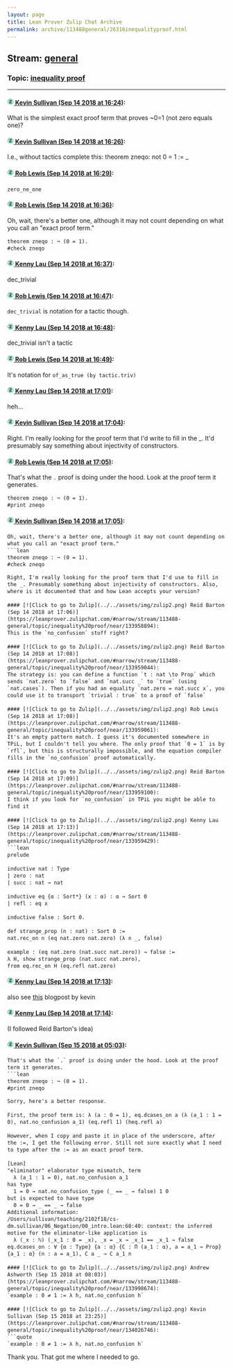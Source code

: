 ```yaml
---
layout: page
title: Lean Prover Zulip Chat Archive 
permalink: archive/113488general/26316inequalityproof.html
---
```


## Stream: [general](index.html)
### Topic: [inequality proof](26316inequalityproof.html)

---

#### [![Click to go to Zulip](../../assets/img/zulip2.png) Kevin Sullivan (Sep 14 2018 at 16:24)](https://leanprover.zulipchat.com/#narrow/stream/113488-general/topic/inequality%20proof/near/133955902):
What is the simplest exact proof term that proves ~0=1 (not zero equals one)?

#### [![Click to go to Zulip](../../assets/img/zulip2.png) Kevin Sullivan (Sep 14 2018 at 16:26)](https://leanprover.zulipchat.com/#narrow/stream/113488-general/topic/inequality%20proof/near/133956061):
I.e., without tactics complete this: theorem zneqo: not 0 = 1 := _

#### [![Click to go to Zulip](../../assets/img/zulip2.png) Rob Lewis (Sep 14 2018 at 16:29)](https://leanprover.zulipchat.com/#narrow/stream/113488-general/topic/inequality%20proof/near/133956252):
`zero_ne_one`

#### [![Click to go to Zulip](../../assets/img/zulip2.png) Rob Lewis (Sep 14 2018 at 16:36)](https://leanprover.zulipchat.com/#narrow/stream/113488-general/topic/inequality%20proof/near/133956802):
Oh, wait, there's a better one, although it may not count depending on what you call an "exact proof term."
```lean
theorem zneqo : ¬ (0 = 1).
#check zneqo
```

#### [![Click to go to Zulip](../../assets/img/zulip2.png) Kenny Lau (Sep 14 2018 at 16:37)](https://leanprover.zulipchat.com/#narrow/stream/113488-general/topic/inequality%20proof/near/133956828):
dec_trivial

#### [![Click to go to Zulip](../../assets/img/zulip2.png) Rob Lewis (Sep 14 2018 at 16:47)](https://leanprover.zulipchat.com/#narrow/stream/113488-general/topic/inequality%20proof/near/133957509):
`dec_trivial` is notation for a tactic though.

#### [![Click to go to Zulip](../../assets/img/zulip2.png) Kenny Lau (Sep 14 2018 at 16:48)](https://leanprover.zulipchat.com/#narrow/stream/113488-general/topic/inequality%20proof/near/133957581):
dec_trivial isn't a tactic

#### [![Click to go to Zulip](../../assets/img/zulip2.png) Rob Lewis (Sep 14 2018 at 16:49)](https://leanprover.zulipchat.com/#narrow/stream/113488-general/topic/inequality%20proof/near/133957629):
It's notation for `of_as_true (by tactic.triv)`

#### [![Click to go to Zulip](../../assets/img/zulip2.png) Kenny Lau (Sep 14 2018 at 17:01)](https://leanprover.zulipchat.com/#narrow/stream/113488-general/topic/inequality%20proof/near/133958450):
heh...

#### [![Click to go to Zulip](../../assets/img/zulip2.png) Kevin Sullivan (Sep 14 2018 at 17:04)](https://leanprover.zulipchat.com/#narrow/stream/113488-general/topic/inequality%20proof/near/133958695):
Right. I'm really looking for the proof term that I'd write to fill in the _. It'd presumably say something about injectivity of constructors.

#### [![Click to go to Zulip](../../assets/img/zulip2.png) Rob Lewis (Sep 14 2018 at 17:05)](https://leanprover.zulipchat.com/#narrow/stream/113488-general/topic/inequality%20proof/near/133958745):
That's what the `.` proof is doing under the hood. Look at the proof term it generates.
```lean
theorem zneqo : ¬ (0 = 1).
#print zneqo
```

#### [![Click to go to Zulip](../../assets/img/zulip2.png) Kevin Sullivan (Sep 14 2018 at 17:05)](https://leanprover.zulipchat.com/#narrow/stream/113488-general/topic/inequality%20proof/near/133958775):
```quote
Oh, wait, there's a better one, although it may not count depending on what you call an "exact proof term."
```lean
theorem zneqo : ¬ (0 = 1).
#check zneqo
```
```
Right, I'm really looking for the proof term that I'd use to fill in the _. Presumably something about injectivity of constructors. Also, where is it documented that and how Lean accepts your version?

#### [![Click to go to Zulip](../../assets/img/zulip2.png) Reid Barton (Sep 14 2018 at 17:06)](https://leanprover.zulipchat.com/#narrow/stream/113488-general/topic/inequality%20proof/near/133958894):
This is the `no_confusion` stuff right?

#### [![Click to go to Zulip](../../assets/img/zulip2.png) Reid Barton (Sep 14 2018 at 17:08)](https://leanprover.zulipchat.com/#narrow/stream/113488-general/topic/inequality%20proof/near/133959044):
The strategy is: you can define a function `t : nat \to Prop` which sends `nat.zero` to `false` and `nat.succ _` to `true` (using `nat.cases`). Then if you had an equality `nat.zero = nat.succ x`, you could use it to transport `trivial : true` to a proof of `false`

#### [![Click to go to Zulip](../../assets/img/zulip2.png) Rob Lewis (Sep 14 2018 at 17:08)](https://leanprover.zulipchat.com/#narrow/stream/113488-general/topic/inequality%20proof/near/133959061):
It's an empty pattern match. I guess it's documented somewhere in TPiL, but I couldn't tell you where. The only proof that `0 = 1` is by `rfl`, but this is structurally impossible, and the equation compiler fills in the `no_confusion` proof automatically.

#### [![Click to go to Zulip](../../assets/img/zulip2.png) Reid Barton (Sep 14 2018 at 17:09)](https://leanprover.zulipchat.com/#narrow/stream/113488-general/topic/inequality%20proof/near/133959100):
I think if you look for `no_confusion` in TPiL you might be able to find it

#### [![Click to go to Zulip](../../assets/img/zulip2.png) Kenny Lau (Sep 14 2018 at 17:13)](https://leanprover.zulipchat.com/#narrow/stream/113488-general/topic/inequality%20proof/near/133959429):
```lean
prelude

inductive nat : Type
| zero : nat
| succ : nat → nat

inductive eq {α : Sort*} (x : α) : α → Sort 0
| refl : eq x

inductive false : Sort 0.

def strange_prop (n : nat) : Sort 0 :=
nat.rec_on n (eq nat.zero nat.zero) (λ n _, false)

example : (eq nat.zero (nat.succ nat.zero)) → false :=
λ H, show strange_prop (nat.succ nat.zero),
from eq.rec_on H (eq.refl nat.zero)
```

#### [![Click to go to Zulip](../../assets/img/zulip2.png) Kenny Lau (Sep 14 2018 at 17:13)](https://leanprover.zulipchat.com/#narrow/stream/113488-general/topic/inequality%20proof/near/133959494):
also see [this](https://xenaproject.wordpress.com/2018/03/24/no-confusion-over-no_confusion/) blogpost by kevin

#### [![Click to go to Zulip](../../assets/img/zulip2.png) Kenny Lau (Sep 14 2018 at 17:14)](https://leanprover.zulipchat.com/#narrow/stream/113488-general/topic/inequality%20proof/near/133959561):
(I followed Reid Barton's idea)

#### [![Click to go to Zulip](../../assets/img/zulip2.png) Kevin Sullivan (Sep 15 2018 at 05:03)](https://leanprover.zulipchat.com/#narrow/stream/113488-general/topic/inequality%20proof/near/133993284):
```quote
That's what the `.` proof is doing under the hood. Look at the proof term it generates.
```lean
theorem zneqo : ¬ (0 = 1).
#print zneqo
```
```
Sorry, here's a better response.

First, the proof term is: λ (a : 0 = 1), eq.dcases_on a (λ (a_1 : 1 = 0), nat.no_confusion a_1) (eq.refl 1) (heq.refl a)

However, when I copy and paste it in place of the underscore, after the :=, I get the following error. Still not sure exactly what I need to type after the := as an exact proof term.

[Lean]
"eliminator" elaborator type mismatch, term
  λ (a_1 : 1 = 0), nat.no_confusion a_1
has type
  1 = 0 → nat.no_confusion_type (_ == _ → false) 1 0
but is expected to have type
  0 = 0 → _ == _ → false
Additional information:
/Users/sullivan/teaching/2102f18/cs-dm.sullivan/06_Negation/00_intro.lean:60:40: context: the inferred motive for the eliminator-like application is
  λ (_x : ℕ) (_x_1 : 0 = _x), _x = _x → _x_1 == _x_1 → false
eq.dcases_on : ∀ {α : Type} {a : α} {C : Π (a_1 : α), a = a_1 → Prop} {a_1 : α} (n : a = a_1), C a _ → C a_1 n

#### [![Click to go to Zulip](../../assets/img/zulip2.png) Andrew Ashworth (Sep 15 2018 at 08:03)](https://leanprover.zulipchat.com/#narrow/stream/113488-general/topic/inequality%20proof/near/133998674):
`example : 0 ≠ 1 := λ h, nat.no_confusion h`

#### [![Click to go to Zulip](../../assets/img/zulip2.png) Kevin Sullivan (Sep 15 2018 at 23:25)](https://leanprover.zulipchat.com/#narrow/stream/113488-general/topic/inequality%20proof/near/134026746):
```quote
`example : 0 ≠ 1 := λ h, nat.no_confusion h`
```
Thank you. That got me where I needed to go.

